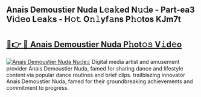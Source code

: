 ## Anais Demoustier Nuda L𝚎a𝚔ed N𝚞𝚍e - Part-ea3 Vi𝚍𝚎o L𝚎a𝚔s - H𝚘𝚝 O𝚗𝚕yf𝚊ns P𝚑𝚘tos KJm7t

# <h2><a href="http://kfehnx.oniu.top/?m=Anais+Demoustier+Nuda">🔗👉 🔴 Anais Demoustier Nuda P𝚑ot𝚘𝚜 V𝚒d𝚎o</a></h2>

[![Anais Demoustier Nuda Nu𝚍e𝚜](https://i.imgur.com/0qMVB7G.gif)](http://kfehnx.oniu.top/?m=Anais+Demoustier+Nuda)
Digital media artist and amusement provider Anais Demoustier Nuda, famed for sharing dance and lifestyle content via popular dance routines and brief clips. trailblazing innovator Anais Demoustier Nuda, famed for their groundbreaking achievements and commitment to progress.  
